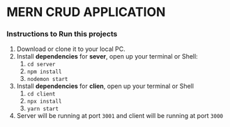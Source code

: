 # MERN CRUD APPLICATION

### Instructions to Run this projects

1. Download or clone it to your local PC.
2. Install <b>dependencies</b> for **sever**, open up your terminal or Shell: 
   1. `cd server`
   2. `npm install`
   3. `nodemon start`
3. Install <b>dependencies</b> for __clien__, open up your terminal or Shell
   1. `cd client`
   2. `npx install`
   3. `yarn start`
4. Server will be running at port `3001` and client will be running at port `3000`

